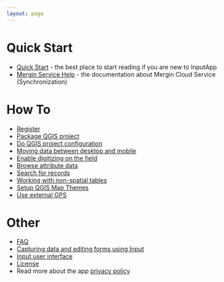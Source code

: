 ```yaml
---
layout: page
---
```


# Quick Start
- [Quick Start](quick-start.html) - the best place to start reading if you are new to InputApp
- [Mergin Service Help](https://help.cloudmergin.com) - the documentation about Mergin Cloud Service (Synchronization)

# How To
- [Register](howto/registration)
- [Package QGIS project](howto/package_qgis_project)
- [Do QGIS project configuration](howto/project_config)
- [Moving data between desktop and mobile](howto/data_sync)
- [Enable digitizing on the field](howto/enable_digitizing)
- [Browse attribute data](howto/enable_browsing)
- [Search for records](howto/search_data)
- [Working with non-spatial tables](howto/working_with_nonspatial_data)
- [Setup QGIS Map Themes](howto/setup_themes)
- [Use external GPS ](howto/external_gps)

# Other
- [FAQ](faq)
- [Capturing data and editing forms using Input](using_input)
- [Input user interface](input_ui)
- [License](licensing)
- Read more about the app [privacy policy](privacy)
